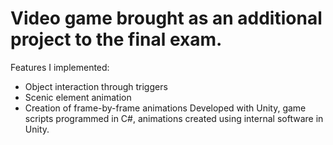 # Video game brought as an additional project to the final exam.

Features I implemented:

* Object interaction through triggers
* Scenic element animation
* Creation of frame-by-frame animations
Developed with Unity, game scripts programmed in C#, animations created using internal software in Unity.
